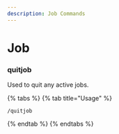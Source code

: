 ```yaml
---
description: Job Commands
---
```


# Job

### quitjob

Used to quit any active jobs.

{% tabs %}
{% tab title="Usage" %}
```
/quitjob
```
{% endtab %}
{% endtabs %}
